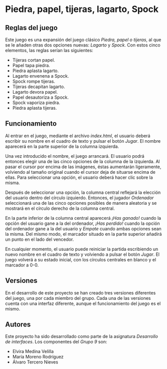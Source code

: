 # Piedra, papel, tijeras, lagarto, Spock

## Reglas del juego

Este juego es una expansión del juego clásico *Piedra, papel o tijeras*, al que se le añaden otras dos opciones nuevas: *Lagarto* y *Spock*. Con estos cinco elementos, las reglas serían las siguientes:

- Tijeras cortan papel.
- Papel tapa piedra.
- Piedra aplasta lagarto.
- Lagarto envenena a Spock.
- Spock rompe tijeras.
- Tijeras decapitan lagarto.
- Lagarto devora papel.
- Papel desautoriza a Spock.
- Spock vaporiza piedra.
- Piedra aplasta tijeras.

## Funcionamiento

Al entrar en el juego, mediante el archivo *index.html*, el usuario deberá escribir su nombre en el cuadro de texto y pulsar el botón *Jugar*. El nombre aparecerá en la parte superior de la columna izquierda.

Una vez introducido el nombre, el juego arrancará. El usuario podrá entonces elegir una de las cinco opciones de la columna de la izquierda. Al pasar el cursor por encima de las imágenes, éstas aumentarán ligeramente, volviendo al tamaño original cuando el cursor deja de situarse encima de ellas. Para seleccionar una opción, el usuario deberá hacer clic sobre la misma.

Después de seleccionar una opción, la columna central reflejará la elección del usuario dentro del círculo izquierdo. Entonces, el jugador *Ordenador* seleccionará una de las cinco opciones posibles de manera aleatoria y se mostrará en el círculo derecho de la columna central. 

En la parte inferior de la columna central aparecerá *¡Has ganado!* cuando la opción del usuario gane a la del ordenador, *¡Has perdido!* cuando la opción del ordenador gane a la del usuario y *Empate* cuando ambas opciones sean la misma. Del mismo modo, el marcador situado en la parte superior añadirá un punto en el lado del vencedor.

En cualquier momento, el usuario puede reiniciar la partida escribiendo un nuevo nombre en el cuadro de texto y volviendo a pulsar el botón *Jugar*. El juego volverá a su estado inicial, con los círculos centrales en blanco y el marcador a 0-0.

## Versiones

En el desarrollo de este proyecto se han creado tres versiones diferentes del juego, una por cada miembro del grupo. Cada una de las versiones cuenta con una interfaz diferente, aunque el funcionamiento del juego es el mismo.

## Autores

Este proyecto ha sido desarrollado como parte de la asignatura *Desarrollo de interfaces*. Los componentes del *Grupo 9* son:

- Elvira Medina Velilla
- María Moreno Rodríguez
- Álvaro Tercero Nieves

